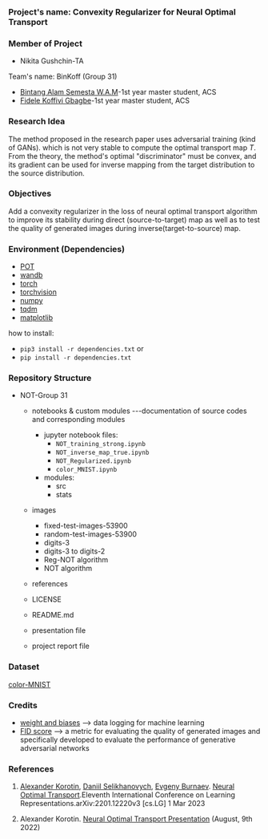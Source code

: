 ### **Project's name: Convexity Regularizer for Neural Optimal Transport**

### **Member of Project**
- Nikita Gushchin-TA

Team's name: BinKoff (Group 31)
- [Bintang Alam Semesta W.A.M](https://www.linkedin.com/in/bintang-alam-semesta-w-a-m-62b20a145)-1st year master student, ACS
- [Fidele Koffivi Gbagbe](https://www.linkedin.com/in/koffivi)-1st year master student, ACS
 
### **Research Idea**
The method proposed in the research paper uses adversarial training (kind of GANs). which is not very stable to compute the optimal transport map $T$. From the theory, the method's optimal "discriminator" must be convex, and its gradient can be used for inverse mapping from the target distribution to the source distribution.

### **Objectives**
Add a convexity regularizer in the loss of neural optimal transport algorithm to improve its stability during direct (source-to-target) map as well as to test the quality of generated images during inverse(target-to-source) map.

### **Environment (Dependencies)**
- [POT](https://pythonot.github.io/)
- [wandb](https://wandb.ai/site)
- [torch](https://pytorch.org/docs/stable/torch.html)
- [torchvision](https://pytorch.org/vision/stable/index.html)
- [numpy](https://numpy.org/)
- [tqdm](https://tqdm.github.io/)
- [matplotlib](https://matplotlib.org/)

how to install:
- `pip3 install -r dependencies.txt`
or
- `pip install -r dependencies.txt`

### **Repository Structure**
- NOT-Group 31
  - notebooks & custom modules ---documentation of source codes and corresponding modules
    - jupyter notebook files:
      - `NOT_training_strong.ipynb`
      - `NOT_inverse_map_true.ipynb`
      - `NOT_Regularized.ipynb`
      - `color_MNIST.ipynb`
    - modules:
      - src
      - stats
    
  - images
    - fixed-test-images-53900
    - random-test-images-53900
    - digits-3
    - digits-3 to digits-2
    - Reg-NOT algorithm
    - NOT algorithm
 
  - references
  - LICENSE
  - README.md
 
  - presentation file
  - project report file

### **Dataset**
[color-MNIST](https://pytorch.org/vision/main/generated/torchvision.datasets.MNIST.html)

### **Credits**
- [weight and biases](https://wandb.ai/) --> data logging for machine learning 
- [FID score](https://arxiv.org/abs/1706.08500) --> a metric for evaluating the quality of generated images and specifically developed to evaluate the performance of generative adversarial networks

### **References**
1. [Alexander Korotin](https://scholar.google.ru/citations?user=1rIIvjAAAAAJ&hl=en), [Daniil Selikhanovych](https://scholar.google.com/citations?user=ZpZhN3QAAAAJ&hl=en), [Evgeny Burnaev](https://scholar.google.ru/citations?user=pCRdcOwAAAAJ&hl=ru). [Neural Optimal Transport](https://arxiv.org/pdf/2201.12220.pdf).Eleventh International Conference on Learning Representations.arXiv:2201.12220v3 [cs.LG] 1 Mar 2023 

2. Alexander Korotin. [Neural Optimal Transport Presentation](https://www.youtube.com/watch?v=tMfn_Tbcakc&ab_channel=ATRC) (August, 9th 2022)
